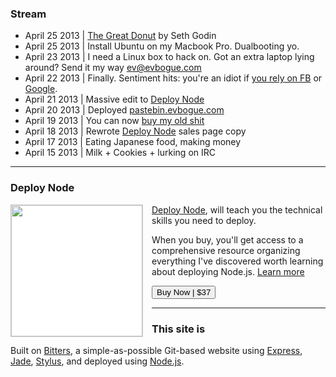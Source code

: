 ### Stream

+ April 25 2013 | [The Great Donut](http://hastebin.evbogue.com/jifowufuke.md) by Seth Godin
+ April 25 2013 | Install Ubuntu on my Macbook Pro. Dualbooting yo.
+ April 23 2013 | I need a Linux box to hack on. Got an extra laptop lying around? Send it my way [ev@evbogue.com](mailto:ev@evbogue.com)
+ April 22 2013 | Finally. Sentiment hits: you're an idiot if [you rely on FB](http://andrewchen.co/2013/04/22/why-developers-are-leaving-the-facebook-platform/) or [Google](https://github.com/duncan-bayne/duncan-bayne.github.com/wiki/Expunging-Google).
+ April 21 2013 | Massive edit to [Deploy Node](http://deployno.de)
+ April 20 2013 | Deployed [pastebin.evbogue.com](http://pastebin.evbogue.com/) 
+ April 19 2013 | You can now [buy my old shit](/oldshit)
+ April 18 2013 | Rewrote [Deploy Node](http://deployno.de) sales page copy
+ April 17 2013 | Eating Japanese food, making money
+ April 15 2013 | Milk + Cookies + lurking on IRC


***

### Deploy Node

<a href="http://deployno.de"><img src="/images/deploy.jpg" width="210px" style="margin-bottom: .5em; border: 1px solid #ccc; background: white; float: left; margin-right: 1em;"></a> [Deploy Node](http://deployno.de), will teach you the technical skills you need to deploy. 

When you buy, you'll get access to a comprehensive resource organizing everything I've discovered worth learning about deploying Node.js. [Learn more](http://deployno.de) 

<a href="http://evbogue.fetchapp.com/sell/sfasaixe/ppc"><button class="button">Buy Now | $37</button></a>

***

### This site is

Built on [Bitters](https://github.com/evbogue/bitters), a simple-as-possible Git-based website using [Express](http://expressjs.com/), [Jade](http://jade-lang.com/), [Stylus](http://learnboost.github.io/stylus/), and deployed using [Node.js](http://nodejs.org).
